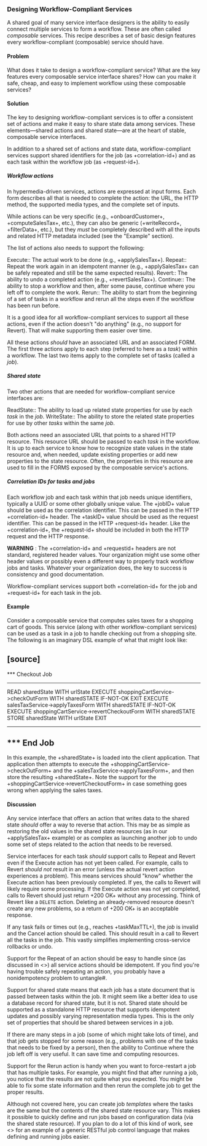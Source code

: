### Designing Workflow-Compliant Services
A shared goal of many service interface designers is the ability to easily connect multiple services to form a workflow. These are often called _composable_ services. This recipe describes a set of basic design features every workflow-compliant (composable) service should have.

#### Problem
What does it take to design a workflow-compliant service? What are the key features every composable service interface shares? How can you make it safe, cheap, and easy to implement workflow using these composable services?

#### Solution
The key to designing workflow-compliant services is to offer a consistent set of actions and make it easy to share state data among services. These elements—shared actions and shared state—are at the heart of stable, composable service interfaces.

In addition to a shared set of actions and state data, workflow-compliant services support shared identifiers for the job (as +correlation-id+) and as each task within the workflow job (as +request-id+).

##### Workflow actions
In hypermedia-driven services, actions are expressed at input forms. Each form describes all that is needed to complete the action: the URL, the HTTP method, the supported media types, and the complete set of inputs. 

While actions can be very specific (e.g., +onboardCustomer+, +computeSalesTax+, etc.), they can also be generic (+writeRecord+, +filterData+, etc.), but they _must_ be completely described with all the inputs and related HTTP metadata included (see the "Example" section).

The list of actions also needs to support the following:

Execute:: The actual work to be done (e.g., +applySalesTax+).
Repeat:: Repeat the work again in an idempotent manner (e.g., +applySalesTax+ can be safely repeated and still be the same expected results).
Revert:: The ability to undo a completed action (e.g., +revertSalesTax+).
Continue:: The ability to stop a workflow and then, after some pause, continue where you left off to complete the work.
Rerun:: The ability to start from the beginning of a set of tasks in a workflow and rerun all the steps even if the workflow has been run before.

It is a good idea for all workflow-compliant services to support all these actions, even if the action doesn't "do anything" (e.g., no support for Revert). That will make supporting them easier over time.

All these actions _should_ have an associated URL and an associated FORM. The first three actions apply to each step (referred to here as a _task_) within a workflow. The last two items apply to the complete set of tasks (called a _job_).

##### Shared state
Two other actions that are needed for workflow-compliant service interfaces are:

ReadState:: The ability to load up related state properties for use by each _task_ in the _job_.
WriteState:: The ability to store the related state properties for use by other _tasks_ within the same _job_.

Both actions need an associated URL that points to a shared HTTP resource. This resource URL should be passed to each _task_ in the workflow. It is up to each service to know how to recognize state values in the state resource and, when needed, update existing properties or add new properties to the state resource. Often, the properties in this resource are used to fill in the FORMS exposed by the composable service's actions.

##### Correlation IDs for tasks and jobs
Each workflow job and each task within that job needs unique identifiers, typically a UUID or some other globally unique value. The +jobID+ value should be used as the correlation identifier. This can be passed in the HTTP +correlation-id+ header. The +taskID+ value should be used as the request identifier. This can be passed in the HTTP +request-id+ header. Like the +correlation-id+, the +request-id+ should be included in both the HTTP request and the HTTP response.

**WARNING** : The +correlation-id+ and +requestid+ headers are not standard, registered header values. Your organization might use some other header values or possibly even a different way to properly track workflow jobs and tasks. Whatever your organization does, the key to success is consistency and good documentation.

Workflow-compliant services support both +correlation-id+ for the job and +request-id+ for each task in the job.

#### Example
Consider a composable service that computes sales taxes for a shopping cart of goods. This service (along with other workflow-compliant services) can be used as a task in a job to handle checking out from a shopping site. The following is an imaginary DSL example of what that might look like:

[source]
----
*** Checkout Job
***
READ sharedState WITH urlState
EXECUTE shoppingCartService->checkOutForm WITH sharedSTATE
IF-NOT-OK EXIT
EXECUTE salesTaxService->applyTaxesForm WITH sharedSTATE
IF-NOT-OK EXECUTE shoppingCartService->revertCheckoutForm WITH sharedSTATE
STORE sharedState WITH urlState
EXIT
***
*** End Job
----

In this example, the +sharedState+ is loaded into the client application. That application then attempts to execute the +shoppingCartService->checkOutForm+ and the +salesTaxService->applyTaxesForm+, and then store the resulting +sharedState+. Note the support for the +shoppingCartService->revertCheckoutForm+ in case something goes wrong when applying the sales taxes.


#### Discussion
Any service interface that offers an action that writes data to the shared state _should_ offer a way to reverse that action. This may be as simple as restoring the old values in the shared state resources (as in our +applySalesTax+ example) or as complex as launching another job to undo some set of steps related to the action that needs to be reversed. 

Service interfaces for each task _should_ support calls to Repeat  and Revert  even if the Execute action has not yet been called. For example, calls to Revert _should not_ result in an error (unless the actual revert action experiences a problem). This means services should "know" whether the Execute  action has been previously completed. If yes, the calls to Revert will likely require some processing. If the Execute  action was not yet completed, calls to Revert  should just return +200 OK+ without any processing. Think of Revert  like a `DELETE` action. Deleting an already-removed resource doesn't create any new problems, so a return of +200 OK+ is an acceptable response. 

If any task  fails or times out (e.g., reaches +taskMaxTTL+), the _job_ is invalid and the Cancel action should be called. This should result in a call to Revert  all the tasks in the job. This vastly simplifies implementing cross-service rollbacks or undo.

Support for the Repeat  of an action should be easy to handle since (as discussed in <<design-idempotent>>) all service actions should be idempotent. If you find you're having trouble safely repeating an action, you probably have a nonidempotency problem to untangle#.

Support for shared state means that each job has a state document that is passed between tasks within the job. It might seem like a better idea to use a database record for shared state, but it is not. Shared state should be supported as a standalone HTTP resource that supports idempotent updates and possibly varying representation media types. This is the only set of properties that should be shared between services in a job. 

If there are many steps in a job (some of which might take lots of time), and that job gets stopped for some reason (e.g., problems with one of the tasks that needs to be fixed by a person), then the ability to Continue where the job left off is very useful. It can save time and computing resources. 

Support for the Rerun action is handy when you want to force-restart a job that has multiple tasks. For example, you might find that after running a job, you notice that the results are not quite what you expected. You might be able to fix some state information and then rerun the complete job to get the proper results.

Although not covered here, you can create job _templates_ where the tasks are the same but the contents of the shared state resource vary. This makes it possible to quickly define and run jobs based on configuration data (via the shared state resource). If you plan to do a lot of this kind of work, see <<workflow-jobs>> for an example of a generic RESTful job control language that makes defining and running jobs easier.
